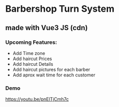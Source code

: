 # Barbershop Turn System
## **made with Vue3 JS (cdn)**

### Upcoming Features:
* Add Time zone
* Add haircut Prices
* Add haircut Details
* Add haircut pictures for each barber
* Add aprox wait time for each customer


### Demo
https://youtu.be/pnElTjCmh7c
